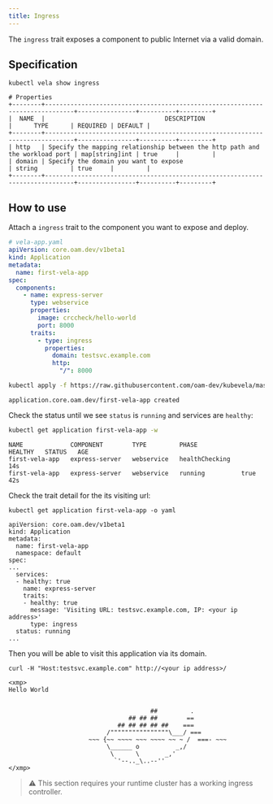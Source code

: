 ```yaml
---
title: Ingress
---
```


The `ingress` trait exposes a component to public Internet via a valid domain.

## Specification

```shell
kubectl vela show ingress
```
```console
# Properties
+--------+------------------------------------------------------------------------------+----------------+----------+---------+
|  NAME  |                                 DESCRIPTION                                  |      TYPE      | REQUIRED | DEFAULT |
+--------+------------------------------------------------------------------------------+----------------+----------+---------+
| http   | Specify the mapping relationship between the http path and the workload port | map[string]int | true     |         |
| domain | Specify the domain you want to expose                                        | string         | true     |         |
+--------+------------------------------------------------------------------------------+----------------+----------+---------+
```

## How to use

Attach a `ingress` trait to the component you want to expose and deploy.

```yaml
# vela-app.yaml
apiVersion: core.oam.dev/v1beta1
kind: Application
metadata:
  name: first-vela-app
spec:
  components:
    - name: express-server
      type: webservice
      properties:
        image: crccheck/hello-world
        port: 8000
      traits:
        - type: ingress
          properties:
            domain: testsvc.example.com
            http:
              "/": 8000
```

```bash
kubectl apply -f https://raw.githubusercontent.com/oam-dev/kubevela/master/docs/examples/vela-app.yaml
```
```console
application.core.oam.dev/first-vela-app created
```

Check the status until we see `status` is `running` and services are `healthy`:

```bash
kubectl get application first-vela-app -w
```
```console
NAME             COMPONENT        TYPE         PHASE            HEALTHY   STATUS   AGE
first-vela-app   express-server   webservice   healthChecking                      14s
first-vela-app   express-server   webservice   running          true               42s
```

Check the trait detail for the its visiting url:

```shell
kubectl get application first-vela-app -o yaml
```
```console
apiVersion: core.oam.dev/v1beta1
kind: Application
metadata:
  name: first-vela-app
  namespace: default
spec:
...
  services:
  - healthy: true
    name: express-server
    traits:
    - healthy: true
      message: 'Visiting URL: testsvc.example.com, IP: <your ip address>'
      type: ingress
  status: running
...
```

Then you will be able to visit this application via its domain.

```
curl -H "Host:testsvc.example.com" http://<your ip address>/
```
```console
<xmp>
Hello World


                                       ##         .
                                 ## ## ##        ==
                              ## ## ## ## ##    ===
                           /""""""""""""""""\___/ ===
                      ~~~ {~~ ~~~~ ~~~ ~~~~ ~~ ~ /  ===- ~~~
                           \______ o          _,/
                            \      \       _,'
                             `'--.._\..--''
</xmp>
```

> ⚠️ This section requires your runtime cluster has a working ingress controller.